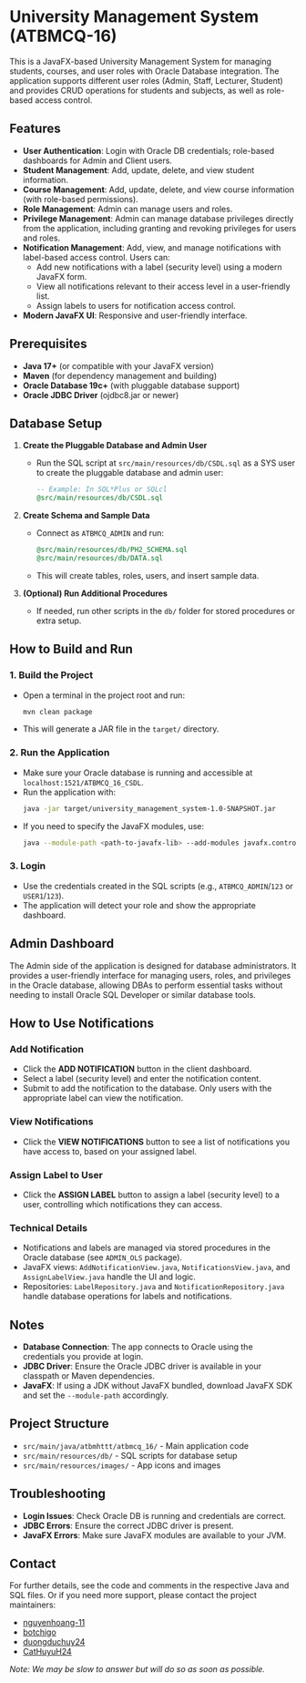 # University Management System (ATBMCQ-16)

This is a JavaFX-based University Management System for managing students, courses, and user roles with Oracle Database integration. The application supports different user roles (Admin, Staff, Lecturer, Student) and provides CRUD operations for students and subjects, as well as role-based access control.

## Features

- **User Authentication**: Login with Oracle DB credentials; role-based dashboards for Admin and Client users.
- **Student Management**: Add, update, delete, and view student information.
- **Course Management**: Add, update, delete, and view course information (with role-based permissions).
- **Role Management**: Admin can manage users and roles.
- **Privilege Management**: Admin can manage database privileges directly from the application, including granting and revoking privileges for users and roles.
- **Notification Management**: Add, view, and manage notifications with label-based access control. Users can:
  - Add new notifications with a label (security level) using a modern JavaFX form.
  - View all notifications relevant to their access level in a user-friendly list.
  - Assign labels to users for notification access control.
- **Modern JavaFX UI**: Responsive and user-friendly interface.

## Prerequisites

- **Java 17+** (or compatible with your JavaFX version)
- **Maven** (for dependency management and building)
- **Oracle Database 19c+** (with pluggable database support)
- **Oracle JDBC Driver** (ojdbc8.jar or newer)

## Database Setup

1. **Create the Pluggable Database and Admin User**
   - Run the SQL script at `src/main/resources/db/CSDL.sql` as a SYS user to create the pluggable database and admin user:
     ```sql
     -- Example: In SQL*Plus or SQLcl
     @src/main/resources/db/CSDL.sql
     ```
2. **Create Schema and Sample Data**

   - Connect as `ATBMCQ_ADMIN` and run:
     ```sql
     @src/main/resources/db/PH2_SCHEMA.sql
     @src/main/resources/db/DATA.sql
     ```
   - This will create tables, roles, users, and insert sample data.

3. **(Optional) Run Additional Procedures**
   - If needed, run other scripts in the `db/` folder for stored procedures or extra setup.

## How to Build and Run

### 1. Build the Project

- Open a terminal in the project root and run:
  ```sh
  mvn clean package
  ```
- This will generate a JAR file in the `target/` directory.

### 2. Run the Application

- Make sure your Oracle database is running and accessible at `localhost:1521/ATBMCQ_16_CSDL`.
- Run the application with:
  ```sh
  java -jar target/university_management_system-1.0-SNAPSHOT.jar
  ```
- If you need to specify the JavaFX modules, use:
  ```sh
  java --module-path <path-to-javafx-lib> --add-modules javafx.controls,javafx.fxml -jar target/university_management_system-1.0-SNAPSHOT.jar
  ```

### 3. Login

- Use the credentials created in the SQL scripts (e.g., `ATBMCQ_ADMIN`/`123` or `USER1`/`123`).
- The application will detect your role and show the appropriate dashboard.

## Admin Dashboard

The Admin side of the application is designed for database administrators. It provides a user-friendly interface for managing users, roles, and privileges in the Oracle database, allowing DBAs to perform essential tasks without needing to install Oracle SQL Developer or similar database tools.

## How to Use Notifications

### Add Notification

- Click the **ADD NOTIFICATION** button in the client dashboard.
- Select a label (security level) and enter the notification content.
- Submit to add the notification to the database. Only users with the appropriate label can view the notification.

### View Notifications

- Click the **VIEW NOTIFICATIONS** button to see a list of notifications you have access to, based on your assigned label.

### Assign Label to User

- Click the **ASSIGN LABEL** button to assign a label (security level) to a user, controlling which notifications they can access.

### Technical Details

- Notifications and labels are managed via stored procedures in the Oracle database (see `ADMIN_OLS` package).
- JavaFX views: `AddNotificationView.java`, `NotificationsView.java`, and `AssignLabelView.java` handle the UI and logic.
- Repositories: `LabelRepository.java` and `NotificationRepository.java` handle database operations for labels and notifications.

## Notes

- **Database Connection**: The app connects to Oracle using the credentials you provide at login.
- **JDBC Driver**: Ensure the Oracle JDBC driver is available in your classpath or Maven dependencies.
- **JavaFX**: If using a JDK without JavaFX bundled, download JavaFX SDK and set the `--module-path` accordingly.

## Project Structure

- `src/main/java/atbmhttt/atbmcq_16/` - Main application code
- `src/main/resources/db/` - SQL scripts for database setup
- `src/main/resources/images/` - App icons and images

## Troubleshooting

- **Login Issues**: Check Oracle DB is running and credentials are correct.
- **JDBC Errors**: Ensure the correct JDBC driver is present.
- **JavaFX Errors**: Make sure JavaFX modules are available to your JVM.

## Contact

For further details, see the code and comments in the respective Java and SQL files. Or if you need more support, please contact the project maintainers:

- [nguyenhoang-11](https://github.com/nguyenhoang-11)
- [botchigo](https://github.com/botchigo)
- [duongduchuy24](https://github.com/duongduchuy24)
- [CatHuyuH24](https://github.com/CatHuyuH24)

_Note: We may be slow to answer but will do so as soon as possible._
